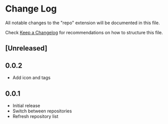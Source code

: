 # Change Log

All notable changes to the "repo" extension will be documented in this file.

Check [Keep a Changelog](http://keepachangelog.com/) for recommendations on how to structure this file.

## [Unreleased]

## 0.0.2

- Add icon and tags

## 0.0.1

- Initial release
- Switch between repositories
- Refresh repository list
